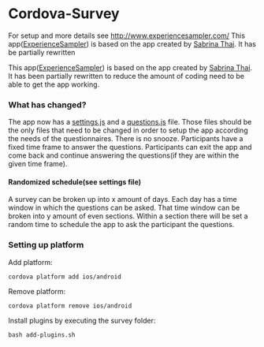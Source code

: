 # Cordova-Survey
For setup and more details see http://www.experiencesampler.com/
This app([ExperienceSampler](https://github.com/sabrinathai/ExperienceSampler)) is based on the app created by [Sabrina Thai](https://github.com/sabrinathai). It has be partially rewritten


This app([ExperienceSampler](https://github.com/sabrinathai/ExperienceSampler)) is based on the app created by [Sabrina Thai](https://github.com/sabrinathai). It has been partially rewritten to reduce the amount of coding need to be able to get the app working.

### What has changed?
The app now has a [settings.js](https://github.com/bjarniegill/Cordova-Survey/blob/master/survey/www/js/settings.js) and a [questions.js](https://github.com/bjarniegill/Cordova-Survey/blob/master/survey/www/js/questions.js) file. Those files should be the only files that need to be changed in order to setup the app according the needs of the questionnaires.
There is no snooze. Participants have a fixed time frame to answer the questions.
Participants can exit the app and come back and continue answering the questions(if they are within the given time frame).

#### Randomized schedule(see settings file)
A survey can be broken up into x amount of days.
Each day has a time window in which the questions can be asked.
That time window can be broken into y amount of even sections.
Within a section there will be set a random time to schedule the app to ask the participant the questions.

### Setting up platform
Add platform:
```
cordova platform add ios/android
```

Remove platform:
```
cordova platform remove ios/android
```

Install plugins by executing the survey folder:
```
bash add-plugins.sh
```
